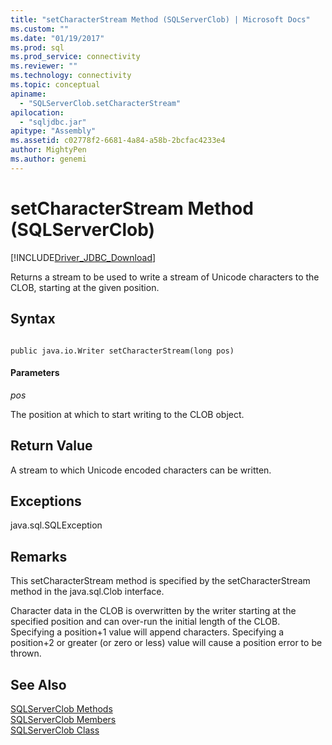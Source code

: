 ```yaml
---
title: "setCharacterStream Method (SQLServerClob) | Microsoft Docs"
ms.custom: ""
ms.date: "01/19/2017"
ms.prod: sql
ms.prod_service: connectivity
ms.reviewer: ""
ms.technology: connectivity
ms.topic: conceptual
apiname: 
  - "SQLServerClob.setCharacterStream"
apilocation: 
  - "sqljdbc.jar"
apitype: "Assembly"
ms.assetid: c02778f2-6681-4a84-a58b-2bcfac4233e4
author: MightyPen
ms.author: genemi
---
```

# setCharacterStream Method (SQLServerClob)
[!INCLUDE[Driver_JDBC_Download](../../../includes/driver_jdbc_download.md)]

  Returns a stream to be used to write a stream of Unicode characters to the CLOB, starting at the given position.  
  
## Syntax  
  
```  
  
public java.io.Writer setCharacterStream(long pos)  
```  
  
#### Parameters  
 *pos*  
  
 The position at which to start writing to the CLOB object.  
  
## Return Value  
 A stream to which Unicode encoded characters can be written.  
  
## Exceptions  
 java.sql.SQLException  
  
## Remarks  
 This setCharacterStream method is specified by the setCharacterStream method in the java.sql.Clob interface.  
  
 Character data in the CLOB is overwritten by the writer starting at the specified position and can over-run the initial length of the CLOB. Specifying a position+1 value will append characters. Specifying a position+2 or greater (or zero or less) value will cause a position error to be thrown.  
  
## See Also  
 [SQLServerClob Methods](../../../connect/jdbc/reference/sqlserverclob-methods.md)   
 [SQLServerClob Members](../../../connect/jdbc/reference/sqlserverclob-members.md)   
 [SQLServerClob Class](../../../connect/jdbc/reference/sqlserverclob-class.md)  
  
  
